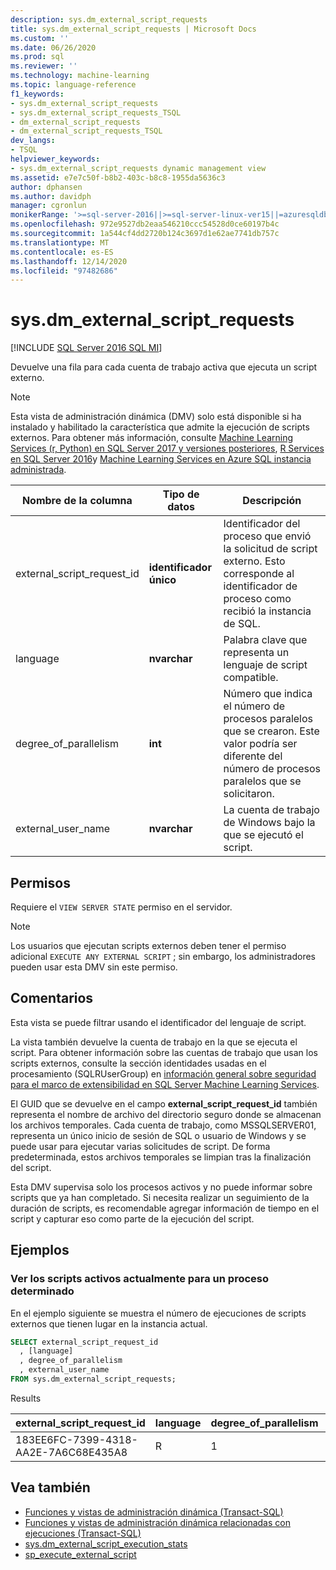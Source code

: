 ```yaml
---
description: sys.dm_external_script_requests
title: sys.dm_external_script_requests | Microsoft Docs
ms.custom: ''
ms.date: 06/26/2020
ms.prod: sql
ms.reviewer: ''
ms.technology: machine-learning
ms.topic: language-reference
f1_keywords:
- sys.dm_external_script_requests
- sys.dm_external_script_requests_TSQL
- dm_external_script_requests
- dm_external_script_requests_TSQL
dev_langs:
- TSQL
helpviewer_keywords:
- sys.dm_external_script_requests dynamic management view
ms.assetid: e7e7c50f-b8b2-403c-b8c8-1955da5636c3
author: dphansen
ms.author: davidph
manager: cgronlun
monikerRange: '>=sql-server-2016||>=sql-server-linux-ver15||=azuresqldb-mi-current'
ms.openlocfilehash: 972e9527db2eaa546210ccc54528d0ce60197b4c
ms.sourcegitcommit: 1a544cf4dd2720b124c3697d1e62ae7741db757c
ms.translationtype: MT
ms.contentlocale: es-ES
ms.lasthandoff: 12/14/2020
ms.locfileid: "97482686"
---
```

# <a name="sysdm_external_script_requests"></a>sys.dm_external_script_requests
[!INCLUDE [SQL Server 2016 SQL MI](../../includes/applies-to-version/sqlserver2016-asdbmi.md)]

Devuelve una fila para cada cuenta de trabajo activa que ejecuta un script externo.
  
> [!NOTE]
> Esta vista de administración dinámica (DMV) solo está disponible si ha instalado y habilitado la característica que admite la ejecución de scripts externos. Para obtener más información, consulte [Machine Learning Services (r, Python) en SQL Server 2017 y versiones posteriores](../../machine-learning/sql-server-machine-learning-services.md), [R Services en SQL Server 2016](../../machine-learning/r/sql-server-r-services.md)y [Machine Learning Services en Azure SQL instancia administrada](/azure/azure-sql/managed-instance/machine-learning-services-overview).  
  
|Nombre de la columna|Tipo de datos|Descripción|  
|-----------------|---------------|-----------------|  
|external_script_request_id|**identificador único**|Identificador del proceso que envió la solicitud de script externo. Esto corresponde al identificador de proceso como recibió la instancia de SQL.|  
|language|**nvarchar**|Palabra clave que representa un lenguaje de script compatible. |  
|degree_of_parallelism|**int**|Número que indica el número de procesos paralelos que se crearon. Este valor podría ser diferente del número de procesos paralelos que se solicitaron.|  
|external_user_name|**nvarchar**|La cuenta de trabajo de Windows bajo la que se ejecutó el script.|  
  
## <a name="permissions"></a>Permisos

 Requiere el `VIEW SERVER STATE` permiso en el servidor.  
  
> [!NOTE]
> Los usuarios que ejecutan scripts externos deben tener el permiso adicional `EXECUTE ANY EXTERNAL SCRIPT` ; sin embargo, los administradores pueden usar esta DMV sin este permiso. 
  
## <a name="remarks"></a>Comentarios  

Esta vista se puede filtrar usando el identificador del lenguaje de script.

La vista también devuelve la cuenta de trabajo en la que se ejecuta el script. Para obtener información sobre las cuentas de trabajo que usan los scripts externos, consulte la sección identidades usadas en el procesamiento (SQLRUserGroup) en [información general sobre seguridad para el marco de extensibilidad en SQL Server Machine Learning Services](../../machine-learning/concepts/security.md#sqlrusergroup).

El GUID que se devuelve en el campo **external_script_request_id** también representa el nombre de archivo del directorio seguro donde se almacenan los archivos temporales. Cada cuenta de trabajo, como MSSQLSERVER01, representa un único inicio de sesión de SQL o usuario de Windows y se puede usar para ejecutar varias solicitudes de script. De forma predeterminada, estos archivos temporales se limpian tras la finalización del script.

Esta DMV supervisa solo los procesos activos y no puede informar sobre scripts que ya han completado. Si necesita realizar un seguimiento de la duración de scripts, es recomendable agregar información de tiempo en el script y capturar eso como parte de la ejecución del script.

## <a name="examples"></a>Ejemplos  
  
### <a name="viewing-the-currently-active-scripts-for-a-particular-process"></a>Ver los scripts activos actualmente para un proceso determinado

 En el ejemplo siguiente se muestra el número de ejecuciones de scripts externos que tienen lugar en la instancia actual.  
  
```sql
SELECT external_script_request_id
  , [language]
  , degree_of_parallelism
  , external_user_name
FROM sys.dm_external_script_requests;
```  

Results  

external_script_request_id  |language  |degree_of_parallelism  |external_user_name  
---------|---------|---------|---------
183EE6FC-7399-4318-AA2E-7A6C68E435A8     |     R    |      1   |  MSSQLSERVER01

## <a name="see-also"></a>Vea también

+ [Funciones y vistas de administración dinámica &#40;Transact-SQL&#41;](~/relational-databases/system-dynamic-management-views/system-dynamic-management-views.md)
+ [Funciones y vistas de administración dinámica relacionadas con ejecuciones &#40;Transact-SQL&#41;](../../relational-databases/system-dynamic-management-views/execution-related-dynamic-management-views-and-functions-transact-sql.md)  
+ [sys.dm_external_script_execution_stats](../../relational-databases/system-dynamic-management-views/sys-dm-external-script-execution-stats.md)
+ [sp_execute_external_script](../../relational-databases/system-stored-procedures/sp-execute-external-script-transact-sql.md)  

